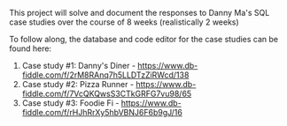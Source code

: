 This project will solve and document the responses to Danny Ma's SQL case studies over the course of 8 weeks (realistically 2 weeks)

To follow along, the database and code editor for the case studies can be found here:

1. Case study #1: Danny's Diner  - https://www.db-fiddle.com/f/2rM8RAnq7h5LLDTzZiRWcd/138 
2. Case study #2: Pizza Runner - https://www.db-fiddle.com/f/7VcQKQwsS3CTkGRFG7vu98/65
3. Case study #3: Foodie Fi - https://www.db-fiddle.com/f/rHJhRrXy5hbVBNJ6F6b9gJ/16